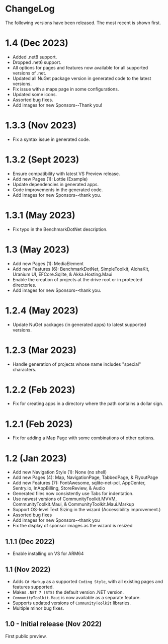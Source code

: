 # ChangeLog

The following versions have been released. The most recent is shown first.

# 1.4 (Dec 2023)

- Added .net8 support.
- Dropped .net6 support.
- All options for pages and features now available for all supported versions of .net.
- Updated all NuGet package version in generated code to the latest versions.
- Fix issue with a maps page in some configurations.
- Updated some icons.
- Assorted bug fixes.
- Add images for new Sponsors--Thank you!

# 1.3.3 (Nov 2023)

- Fix a syntax issue in generated code.

# 1.3.2 (Sept 2023)

- Ensure compatibility with latest VS Preview release.
- Add new Pages (1): Lottie (Example)
- Update dependencies in generated apps.
- Code improvements in the generated code.
- Add images for new Sponsors--thank you.

# 1.3.1 (May 2023)

- Fix typo in the BenchmarkDotNet description.

# 1.3 (May 2023)

- Add new Pages (1): MediaElement
- Add new Features (6): BenchmarkDotNet, SimpleToolkit, AlohaKit, Uranium UI, EFCore.Sqlite, & Akka.Hosting.Maui
- Enable the creation of projects at the drive root or in protected directories.
- Add images for new Sponsors--thank you.

# 1.2.4 (May 2023)

- Update NuGet packages (in generated apps) to latest supported versions.

# 1.2.3 (Mar 2023)

- Handle generation of projects whose name includes "special" characters.

# 1.2.2 (Feb 2023)

- Fix for creating apps in a directory where the path contains a dollar sign.

# 1.2.1 (Feb 2023)

- Fix for adding a Map Page with some combinations of other options.

# 1.2 (Jan 2023)

- Add new Navigation Style (1): None (no shell)
- Add new Pages (4): Map, NavigationPage, TabbedPage, & FlyoutPage
- Add new Features (7): FontAwesome, sqlite-net-pcl, AppCenter, Sentry.io, InAppBilling, StoreReview, & Audio
- Generated files now consistently use Tabs for indentation.
- Use newest versions of CommunityToolkit.MVVM, CommunityToolkit.Maui, & CommunityToolkit.Maui.Markup
- Support OS-level Text Sizing in the wizard (Accessibility improvement.)
- Assorted bug fixes
- Add images for new Sponsors--thank you
- Fix the display of sponsor images as the wizard is resized

## 1.1.1 (Dec 2022)

- Enable installing on VS for ARM64

## 1.1 (Nov 2022)

- Adds `C# Markup` as a supported `Coding Style`, with all existing pages and features supported.
- Makes `.NET 7 (STS)` the default version .NET version.
- `CommunityToolkit.Maui` is now available as a separate feature.
- Supports updated versions of `CommunityToolkit` libraries.
- Multiple minor bug fixes.

## 1.0 - Initial release (Nov 2022)

First public preview.
